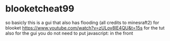 # blooketcheat99
so basicly this is a gui that also has flooding (all credits to minesraft2) for blooket
https://www.youtube.com/watch?v=zULov8lE4QU&t=15s for the tut 
also for the gui you do not need to put javascript: in the front 
